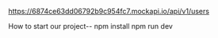 
https://6874ce63dd06792b9c954fc7.mockapi.io/api/v1/users


How to start our project--
npm install
npm run dev


